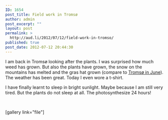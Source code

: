 ```yaml
---
ID: 1654
post_title: Field work in Tromsø
author: admin
post_excerpt: ""
layout: post
permalink: >
  http://aud.li/2012/07/12/field-work-in-tromso/
published: true
post_date: 2012-07-12 20:44:30
---
```

I am back in Tromsø looking after the plants. I was surprised how much weed has grown. But also the plants have grown, the snow on the mountains has melted and the gras hat grown (compare to <a href="http://aud.li/2012/06/13/tromso-2/">Tromsø in June</a>). The weather has been great. Today I even wore a t-shirt.

I have finally learnt to sleep in bright sunlight. Maybe because I am still very tired. But the plants do not sleep at all. The photosynthesize 24 hours!

&nbsp;

[gallery link="file"]

&nbsp;